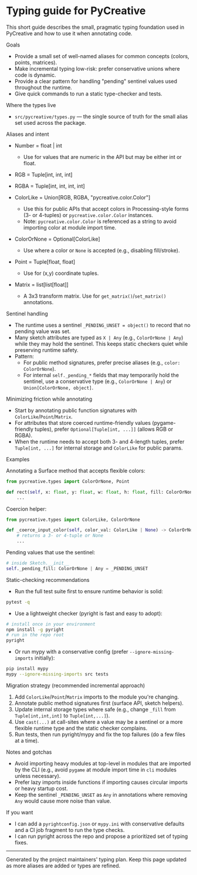 # Typing guide for PyCreative

This short guide describes the small, pragmatic typing foundation used in PyCreative and how to use it when annotating code.

Goals
- Provide a small set of well-named aliases for common concepts (colors, points, matrices).
- Make incremental typing low-risk: prefer conservative unions where code is dynamic.
- Provide a clear pattern for handling "pending" sentinel values used throughout the runtime.
- Give quick commands to run a static type-checker and tests.

Where the types live
- `src/pycreative/types.py` — the single source of truth for the small alias set used across the package.

Aliases and intent
- Number = float | int
  - Use for values that are numeric in the API but may be either int or float.

- RGB = Tuple[int, int, int]
- RGBA = Tuple[int, int, int, int]
- ColorLike = Union[RGB, RGBA, "pycreative.color.Color"]
  - Use this for public APIs that accept colors in Processing-style forms (3- or 4-tuples) or `pycreative.color.Color` instances.
  - Note: `pycreative.color.Color` is referenced as a string to avoid importing color at module import time.
- ColorOrNone = Optional[ColorLike]
  - Use where a color or `None` is accepted (e.g., disabling fill/stroke).

- Point = Tuple[float, float]
  - Use for (x,y) coordinate tuples.

- Matrix = list[list[float]]
  - A 3x3 transform matrix. Use for `get_matrix()`/`set_matrix()` annotations.

Sentinel handling
- The runtime uses a sentinel `_PENDING_UNSET = object()` to record that no pending value was set.
- Many sketch attributes are typed as `X | Any` (e.g., `ColorOrNone | Any`) while they may hold the sentinel. This keeps static checkers quiet while preserving runtime safety.
- Pattern:
  - For public method signatures, prefer precise aliases (e.g., `color: ColorOrNone`).
  - For internal `self._pending_*` fields that may temporarily hold the sentinel, use a conservative type (e.g., `ColorOrNone | Any`) or `Union[ColorOrNone, object]`.

Minimizing friction while annotating
- Start by annotating public function signatures with `ColorLike`/`Point`/`Matrix`.
- For attributes that store coerced runtime-friendly values (pygame-friendly tuples), prefer `Optional[Tuple[int, ...]]` (allows RGB or RGBA).
- When the runtime needs to accept both 3- and 4-length tuples, prefer `Tuple[int, ...]` for internal storage and `ColorLike` for public params.

Examples

Annotating a Surface method that accepts flexible colors:

```py
from pycreative.types import ColorOrNone, Point

def rect(self, x: float, y: float, w: float, h: float, fill: ColorOrNone = None) -> None:
    ...
```

Coercion helper:

```py
from pycreative.types import ColorLike, ColorOrNone

def _coerce_input_color(self, color_val: ColorLike | None) -> ColorOrNone:
    # returns a 3- or 4-tuple or None
    ...
```

Pending values that use the sentinel:

```py
# inside Sketch.__init__
self._pending_fill: ColorOrNone | Any = _PENDING_UNSET
```

Static-checking recommendations
- Run the full test suite first to ensure runtime behavior is solid:

```bash
pytest -q
```

- Use a lightweight checker (pyright is fast and easy to adopt):

```bash
# install once in your environment
npm install -g pyright
# run in the repo root
pyright
```

- Or run mypy with a conservative config (prefer `--ignore-missing-imports` initially):

```bash
pip install mypy
mypy --ignore-missing-imports src tests
```

Migration strategy (recommended incremental approach)
1. Add `ColorLike`/`Point`/`Matrix` imports to the module you're changing.
2. Annotate public method signatures first (surface API, sketch helpers).
3. Update internal storage types where safe (e.g., change `_fill` from `Tuple[int,int,int]` to `Tuple[int,...]`).
4. Use `cast(...)` at call-sites where a value may be a sentinel or a more flexible runtime type and the static checker complains.
5. Run tests, then run pyright/mypy and fix the top failures (do a few files at a time).

Notes and gotchas
- Avoid importing heavy modules at top-level in modules that are imported by the CLI (e.g., avoid `pygame` at module import time in `cli` modules unless necessary).
- Prefer lazy imports inside functions if importing causes circular imports or heavy startup cost.
- Keep the sentinel `_PENDING_UNSET` as `Any` in annotations where removing `Any` would cause more noise than value.

If you want
- I can add a `pyrightconfig.json` or `mypy.ini` with conservative defaults and a CI job fragment to run the type checks.
- I can run pyright across the repo and propose a prioritized set of typing fixes.

---
Generated by the project maintainers' typing plan. Keep this page updated as more aliases are added or types are refined.
